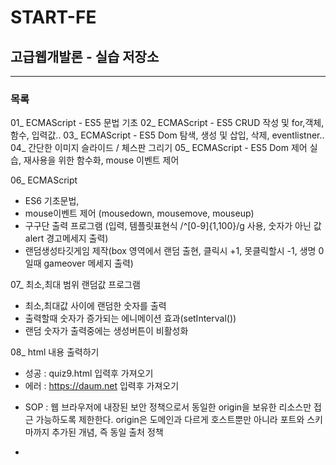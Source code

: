 # START-FE
## 고급웹개발론 - 실습 저장소
---
### 목록
01_ ECMAScript - ES5 문법 기초
02_ ECMAScript - ES5 CRUD 작성 및 for,객체, 함수, 입력값.. 
03_ ECMAScript - ES5 Dom 탐색, 생성 및 삽입, 삭제, eventlistner..
04_ 간단한 이미지 슬라이드 / 체스판 그리기
05_ ECMAScript - ES5 Dom 제어 실습, 재사용을 위한 함수화, mouse 이벤트 제어

06_ ECMAScript 
- ES6 기초문법,
- mouse이벤트 제어 (mousedown, mousemove, mouseup)
- 구구단 출력 프로그램 (입력, 템플릿표현식 /^[0-9]{1,100}/g 사용, 숫자가 아닌 값 alert 경고메세지 출력)
- 랜덤생성타깃게임 제작(box 영역에서 랜덤 출현, 클릭시 +1, 못클릭할시 -1, 생명 0일때 gameover 메세지 출력)

07_ 최소,최대 범위 랜덤값 프로그램
- 최소,최대값 사이에 랜덤한 숫자를 출력
- 출력할때 숫자가 증가되는 에니메이션 효과(setInterval())
- 랜덤 숫자가 출력중에는 생성버튼이 비활성화

08_ html 내용 출력하기 
- 성공 : quiz9.html 입력후 가져오기
- 에러 : https://daum.net 입력후 가져오기

* SOP : 웹 브라우저에 내장된 보안 정책으로서 동일한 origin을 보유한 리소스만 접근 가능하도록 제한한다. 
origin은 도메인과 다르게 호스트뿐만 아니라 포트와 스키마까지 추가된 개념, 즉 동일 출처 정책

- <script type=module> 은 로컬에서 실행시 자바스크립트 모듈 보안 요구로 인해 CORS 에러가 발생한다
- 로컬시스템에서 로컬 파일 리소스를 요청할 때는 origin(출처)이 null로 넘어가기 때문에 SOP가 적용되어 CORS 에러가 발생한다.
=>  서버에 올려 프로토콜 호스트 포트를 같게 만들어야 로컬파일 리소스 요청 가능, www.daum.net의 경우 CORS를 해결하지 못했으므로 에러나는게 당연

09_ 카카오 검색 API 활용 다음 검색 구현 - url, contents 웹문서 내용 검색

10_ webpack 모듈번들러를 통한 평균과 랜덤 숫자를 구하는 모듈 구현
* webpack : 웹팩은 하나의 시작점(Entry point)으로부터 의존적인 모듈을 전부 찾아내서 하나의 파일로 만든다.

11_ Todo List 관리 웹 어플리케이션
- 삽입, 삭제, 체크 기능
- 로컬 서버 이용, Json 서버 이용

13_ React 프레임워크를 사용한 Todo List 관리 웹 어플리케이션
=> 컴포넌트단위로 구현하여 재사용성 up
